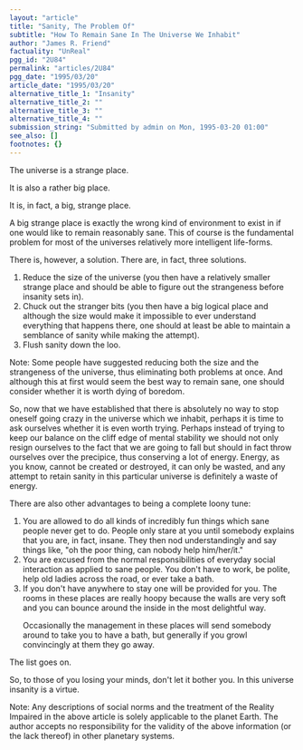 ```yaml
---
layout: "article"
title: "Sanity, The Problem Of"
subtitle: "How To Remain Sane In The Universe We Inhabit"
author: "James R. Friend"
factuality: "UnReal"
pgg_id: "2U84"
permalink: "articles/2U84"
pgg_date: "1995/03/20"
article_date: "1995/03/20"
alternative_title_1: "Insanity"
alternative_title_2: ""
alternative_title_3: ""
alternative_title_4: ""
submission_string: "Submitted by admin on Mon, 1995-03-20 01:00"
see_also: []
footnotes: {}
---
```

<div>
<p>The universe is a strange place.</p>
<p>It is also a rather big place.</p>
<p>It is, in fact, a big, strange place.</p>
<p>A big strange place is exactly the wrong kind of environment to exist in if one would like to remain reasonably sane. This of course is the fundamental problem for most of the universes relatively more intelligent life-forms.</p>
<p>There is, however, a solution. There are, in fact, three solutions.</p>
<ol>
<li value="1">Reduce the size of the universe (you then have a relatively smaller strange place and should be able to figure out the strangeness before insanity sets in).</li>
<li value="2">Chuck out the stranger bits (you then have a big logical place and although the size would make it impossible to ever understand everything that happens there, one should at least be able to maintain a semblance of sanity while making the attempt).</li>
<li value="3">Flush sanity down the loo.</li>
</ol>
<p>Note: Some people have suggested reducing both the size and the strangeness of the universe, thus eliminating both problems at once. And although this at first would seem the best way to remain sane, one should consider whether it is worth dying of boredom.</p>
<p>So, now that we have established that there is absolutely no way to stop oneself going crazy in the universe which we inhabit, perhaps it is time to ask ourselves whether it is even worth trying. Perhaps instead of trying to keep our balance on the cliff edge of mental stability we should not only resign ourselves to the fact that we are going to fall but should in fact throw ourselves over the precipice, thus conserving a lot of energy. Energy, as you know, cannot be created or destroyed, it can only be wasted, and any attempt to retain sanity in this particular universe is definitely a waste of energy.</p>
<p>There are also other advantages to being a complete loony tune:</p>
<ol>
<li value="1">You are allowed to do all kinds of incredibly fun things which sane people never get to do. People only stare at you until somebody explains that you are, in fact, insane. They then nod understandingly and say things like, "oh the poor thing, can nobody help him/her/it."</li>
<li value="2">You are excused from the normal responsibilities of everyday social interaction as applied to sane people. You don't have to work, be polite, help old ladies across the road, or ever take a bath.</li>
<li value="3">If you don't have anywhere to stay one will be provided for you. The rooms in these places are really hoopy because the walls are very soft and you can bounce around the inside in the most delightful way.
<p>Occasionally the management in these places will send somebody around to take you to have a bath, but generally if you growl convincingly at them they go away.</p>
</li>
</ol>
<p>The list goes on.</p>
<p>So, to those of you losing your minds, don't let it bother you. In this universe insanity is a virtue.</p>
<p>Note: Any descriptions of social norms and the treatment of the Reality Impaired in the above article is solely applicable to the planet Earth. The author accepts no responsibility for the validity of the above information (or the lack thereof) in other planetary systems. <!--Amazon_CLS_IM_END--></p>
</div>

